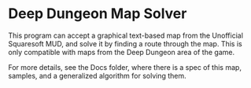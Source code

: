 # Deep Dungeon Map Solver

This program can accept a graphical text-based map from the Unofficial Squaresoft MUD, and solve it by finding a route through the map. This is only compatible with maps from the Deep Dungeon area of the game.

For more details, see the Docs folder, where there is a spec of this map, samples, and a generalized algorithm for solving them.